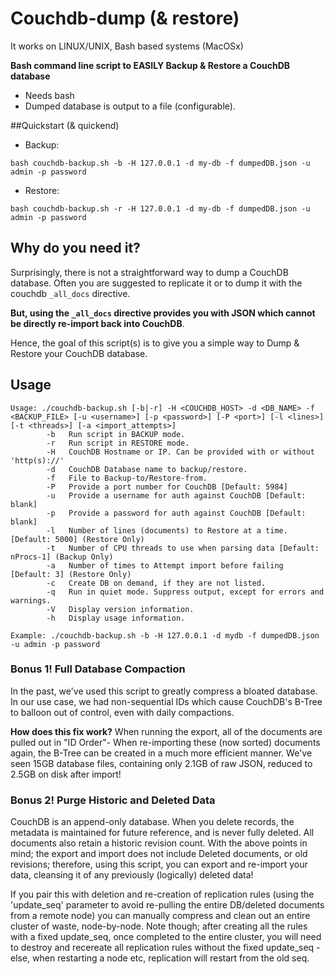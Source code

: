 Couchdb-dump (& restore)
============

It works on LINUX/UNIX, Bash based systems (MacOSx)

**Bash command line script to EASILY Backup & Restore a CouchDB database**

 * Needs bash
 * Dumped database is output to a file (configurable).

##Quickstart (& quickend)
* Backup:

```bash couchdb-backup.sh -b -H 127.0.0.1 -d my-db -f dumpedDB.json -u admin -p password```

* Restore:

```bash couchdb-backup.sh -r -H 127.0.0.1 -d my-db -f dumpedDB.json -u admin -p password```

## Why do you need it?
Surprisingly, there is not a straightforward way to dump a CouchDB database. Often you are suggested to replicate it or to dump it with the couchdb `_all_docs` directive. 

**But, using the `_all_docs` directive provides you with JSON which cannot be directly re-import back into CouchDB**.

Hence, the goal of this script(s) is to give you a simple way to Dump & Restore your CouchDB database.

## Usage
```
Usage: ./couchdb-backup.sh [-b|-r] -H <COUCHDB_HOST> -d <DB_NAME> -f <BACKUP_FILE> [-u <username>] [-p <password>] [-P <port>] [-l <lines>] [-t <threads>] [-a <import_attempts>]
        -b   Run script in BACKUP mode.
        -r   Run script in RESTORE mode.
        -H   CouchDB Hostname or IP. Can be provided with or without 'http(s)://'
        -d   CouchDB Database name to backup/restore.
        -f   File to Backup-to/Restore-from.
        -P   Provide a port number for CouchDB [Default: 5984]
        -u   Provide a username for auth against CouchDB [Default: blank]
        -p   Provide a password for auth against CouchDB [Default: blank]
        -l   Number of lines (documents) to Restore at a time. [Default: 5000] (Restore Only)
        -t   Number of CPU threads to use when parsing data [Default: nProcs-1] (Backup Only)
        -a   Number of times to Attempt import before failing [Default: 3] (Restore Only)
        -c   Create DB on demand, if they are not listed.
        -q   Run in quiet mode. Suppress output, except for errors and warnings.
        -V   Display version information.
        -h   Display usage information.

Example: ./couchdb-backup.sh -b -H 127.0.0.1 -d mydb -f dumpedDB.json -u admin -p password
```

### Bonus 1! Full Database Compaction
In the past, we've used this script to greatly compress a bloated database.
In our use case, we had non-sequential IDs which cause CouchDB's B-Tree to balloon out of control, even with daily compactions.

**How does this fix work?**
When running the export, all of the documents are pulled out in "ID Order"- When re-importing these (now sorted) documents again, the B-Tree can be created in a much more efficient manner. We've seen 15GB database files, containing only 2.1GB of raw JSON, reduced to 2.5GB on disk after import!

### Bonus 2! Purge Historic and Deleted Data
CouchDB is an append-only database. When you delete records, the metadata is maintained for future reference, and is never fully deleted. All documents also retain a historic revision count.
With the above points in mind; the export and import does not include Deleted documents, or old revisions; therefore, using this script, you can export and re-import your data, cleansing it of any previously (logically) deleted data!

If you pair this with deletion and re-creation of replication rules (using the 'update_seq' parameter to avoid re-pulling the entire DB/deleted documents from a remote node) you can manually compress and clean out an entire cluster of waste, node-by-node.
Note though; after creating all the rules with a fixed update_seq, once completed to the entire cluster, you will need to destroy and recereate all replication rules without the fixed update_seq - else, when restarting a node etc, replication will restart from the old seq.

